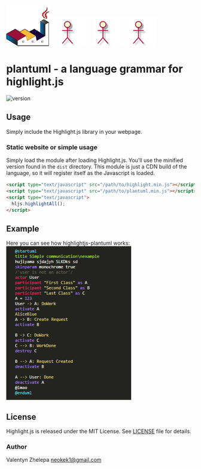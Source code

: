 ![logo](logo.png)![logo](man.png)![logo](man.png)![logo](man.png)

# plantuml - a language grammar for highlight.js
![version](https://badgen.net/badge/version/0.1.1/green)
## Usage

Simply include the Highlight.js library in your webpage.

### Static website or simple usage

Simply load the module after loading Highlight.js.  You'll use the minified version found in the `dist` directory.  This module is just a CDN build of the language, so it will register itself as the Javascript is loaded.

```html
<script type="text/javascript" src="/path/to/highlight.min.js"></script>
<script type="text/javascript" src="/path/to/plantuml.min.js"></script>
<script type="text/javascript">
  hljs.highlightAll();
</script>
```

## Example
Here you can see how highlightjs-plantuml works:
![image of example](example.png)

## License

Highlight.js is released under the MIT License. See [LICENSE](https://github.com/ZlatanMLG/highlightjs-plantuml/blob/main/LICENSE) file
for details.

### Author

Valentyn Zhelepa <neokek1@gmail.com>
